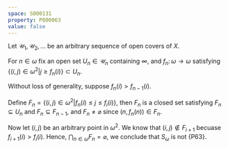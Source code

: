 ```yaml
---
space: S000131
property: P000063
value: false
---
```


Let $\mathcal{U}_1, \mathcal{U}_2, \dots$ be an arbitrary sequence of open covers of $X$.

For $n\in\omega$ fix an open set $U_n\in \mathcal U_n$ containing $\infty$, and $f_n \colon \omega \to \omega$ satisfying $\left\{ (i, j) \in \omega^2 \middle| j \geq f_n(i) \right\} \subset U_n$.

Without loss of generality, suppose $f_n(i) > f_{n-1}(i)$.

Define $F_n = \left\{ (i, j) \in \omega^2 \middle| f_n(i) \leq j \leq f_i(i) \right\}$, then $F_n$ is a closed set satisfying $F_n \subseteq U_n$ and $F_n \subseteq F_{n-1}$, and $F_n \neq \varnothing$ since $\bigl( n, f_n(n) \bigr) \in F_n$.

Now let $(i, j)$ be an arbitrary point in $\omega^2$. We know that $(i, j) \notin F_{i+1}$ becuase $f_{i+1}(i) > f_i(i)$.
Hence, $\bigcap_{n \in \omega} F_n = \varnothing$, we conclude that $S_\omega$ is not {P63}.
